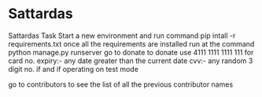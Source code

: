 # Sattardas
Sattardas Task
Start a new environment and run command pip intall -r requirements.txt
once all the requirements are installed
run at the command python manage.py runserver
go to donate to donate
use 4111 1111 1111 111 for card no. expiry:- any date greater than the current date
cvv:- any random 3 digit no. if and if operating on test mode


go to contributors to see the list of all the previous contributor names
